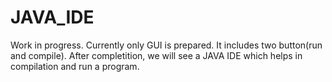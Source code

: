 # JAVA_IDE
Work in progress. Currently only GUI is prepared. It includes two button(run and compile).
After completition, we will see a JAVA IDE which helps in compilation and run a program.


